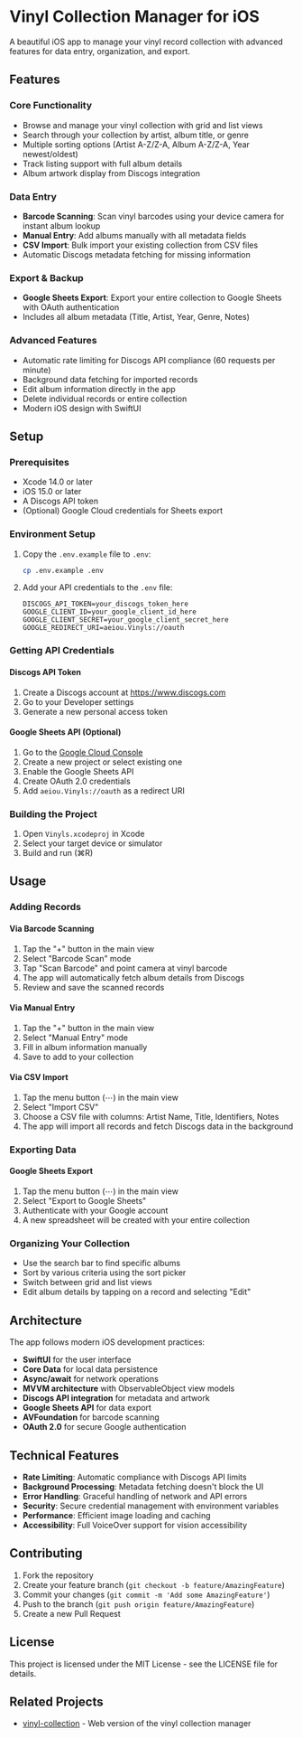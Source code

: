 # Vinyl Collection Manager for iOS

A beautiful iOS app to manage your vinyl record collection with advanced features for data entry, organization, and export.

## Features

### Core Functionality
- Browse and manage your vinyl collection with grid and list views
- Search through your collection by artist, album title, or genre
- Multiple sorting options (Artist A-Z/Z-A, Album A-Z/Z-A, Year newest/oldest)
- Track listing support with full album details
- Album artwork display from Discogs integration

### Data Entry
- **Barcode Scanning**: Scan vinyl barcodes using your device camera for instant album lookup
- **Manual Entry**: Add albums manually with all metadata fields
- **CSV Import**: Bulk import your existing collection from CSV files
- Automatic Discogs metadata fetching for missing information

### Export & Backup
- **Google Sheets Export**: Export your entire collection to Google Sheets with OAuth authentication
- Includes all album metadata (Title, Artist, Year, Genre, Notes)

### Advanced Features
- Automatic rate limiting for Discogs API compliance (60 requests per minute)
- Background data fetching for imported records
- Edit album information directly in the app
- Delete individual records or entire collection
- Modern iOS design with SwiftUI

## Setup

### Prerequisites

- Xcode 14.0 or later
- iOS 15.0 or later
- A Discogs API token
- (Optional) Google Cloud credentials for Sheets export

### Environment Setup

1. Copy the `.env.example` file to `.env`:
   ```bash
   cp .env.example .env
   ```

2. Add your API credentials to the `.env` file:
   ```
   DISCOGS_API_TOKEN=your_discogs_token_here
   GOOGLE_CLIENT_ID=your_google_client_id_here
   GOOGLE_CLIENT_SECRET=your_google_client_secret_here
   GOOGLE_REDIRECT_URI=aeiou.Vinyls://oauth
   ```

### Getting API Credentials

#### Discogs API Token
1. Create a Discogs account at https://www.discogs.com
2. Go to your Developer settings
3. Generate a new personal access token

#### Google Sheets API (Optional)
1. Go to the [Google Cloud Console](https://console.cloud.google.com)
2. Create a new project or select existing one
3. Enable the Google Sheets API
4. Create OAuth 2.0 credentials
5. Add `aeiou.Vinyls://oauth` as a redirect URI

### Building the Project

1. Open `Vinyls.xcodeproj` in Xcode
2. Select your target device or simulator
3. Build and run (⌘R)

## Usage

### Adding Records

#### Via Barcode Scanning
1. Tap the "+" button in the main view
2. Select "Barcode Scan" mode
3. Tap "Scan Barcode" and point camera at vinyl barcode
4. The app will automatically fetch album details from Discogs
5. Review and save the scanned records

#### Via Manual Entry
1. Tap the "+" button in the main view
2. Select "Manual Entry" mode
3. Fill in album information manually
4. Save to add to your collection

#### Via CSV Import
1. Tap the menu button (⋯) in the main view
2. Select "Import CSV"
3. Choose a CSV file with columns: Artist Name, Title, Identifiers, Notes
4. The app will import all records and fetch Discogs data in the background

### Exporting Data

#### Google Sheets Export
1. Tap the menu button (⋯) in the main view
2. Select "Export to Google Sheets"
3. Authenticate with your Google account
4. A new spreadsheet will be created with your entire collection

### Organizing Your Collection

- Use the search bar to find specific albums
- Sort by various criteria using the sort picker
- Switch between grid and list views
- Edit album details by tapping on a record and selecting "Edit"

## Architecture

The app follows modern iOS development practices:

- **SwiftUI** for the user interface
- **Core Data** for local data persistence
- **Async/await** for network operations
- **MVVM architecture** with ObservableObject view models
- **Discogs API integration** for metadata and artwork
- **Google Sheets API** for data export
- **AVFoundation** for barcode scanning
- **OAuth 2.0** for secure Google authentication

## Technical Features

- **Rate Limiting**: Automatic compliance with Discogs API limits
- **Background Processing**: Metadata fetching doesn't block the UI
- **Error Handling**: Graceful handling of network and API errors
- **Security**: Secure credential management with environment variables
- **Performance**: Efficient image loading and caching
- **Accessibility**: Full VoiceOver support for vision accessibility

## Contributing

1. Fork the repository
2. Create your feature branch (`git checkout -b feature/AmazingFeature`)
3. Commit your changes (`git commit -m 'Add some AmazingFeature'`)
4. Push to the branch (`git push origin feature/AmazingFeature`)
5. Create a new Pull Request

## License

This project is licensed under the MIT License - see the LICENSE file for details.

## Related Projects

- [vinyl-collection](https://github.com/astrimbu/vinyl-collection) - Web version of the vinyl collection manager 